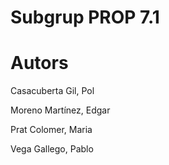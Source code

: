 # Subgrup PROP 7.1

# Autors

Casacuberta Gil, Pol

Moreno Martínez, Edgar

Prat Colomer, Maria

Vega Gallego, Pablo
